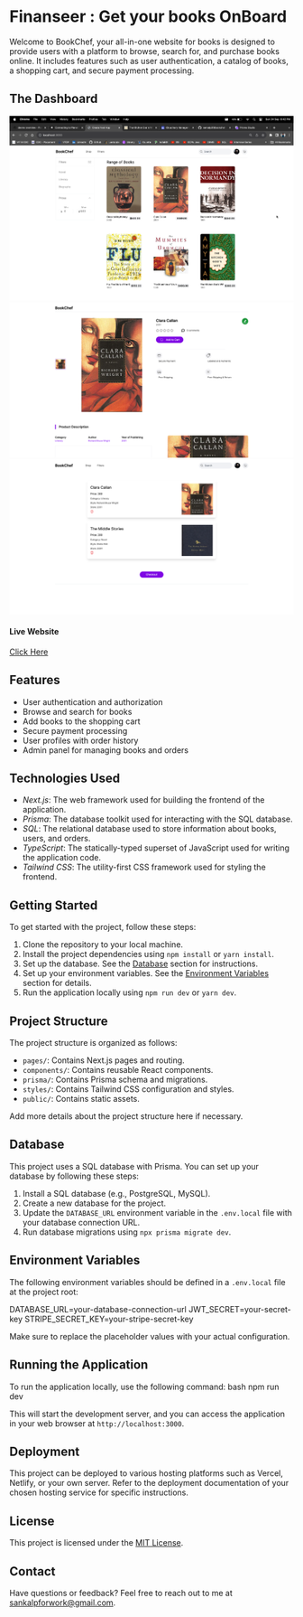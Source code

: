 # Finanseer : Get your books OnBoard
Welcome to BookChef, your all-in-one website for books is designed to provide users with a platform to browse, search for, and purchase books online. It includes features such as user authentication, a catalog of books, a shopping cart, and secure payment processing.

## The Dashboard
![Sample Image](/public/images/mainpage.png)
![Sample Image](/public/images/bookdescription.png)
![Sample Image](/public/images/cart.png)

#### Live Website
[Click Here](https://bookchef.vercel.app/) 

## Features
- User authentication and authorization
- Browse and search for books
- Add books to the shopping cart
- Secure payment processing
- User profiles with order history
- Admin panel for managing books and orders

## Technologies Used
- *Next.js*: The web framework used for building the frontend of the application.
- *Prisma*: The database toolkit used for interacting with the SQL database.
- *SQL*: The relational database used to store information about books, users, and orders.
- *TypeScript*: The statically-typed superset of JavaScript used for writing the application code.
- *Tailwind CSS*: The utility-first CSS framework used for styling the frontend.

## Getting Started

To get started with the project, follow these steps:

1. Clone the repository to your local machine.
2. Install the project dependencies using `npm install` or `yarn install`.
3. Set up the database. See the [Database](#database) section for instructions.
4. Set up your environment variables. See the [Environment Variables](#environment-variables) section for details.
5. Run the application locally using `npm run dev` or `yarn dev`.

## Project Structure
The project structure is organized as follows:

- `pages/`: Contains Next.js pages and routing.
- `components/`: Contains reusable React components.
- `prisma/`: Contains Prisma schema and migrations.
- `styles/`: Contains Tailwind CSS configuration and styles.
- `public/`: Contains static assets.

Add more details about the project structure here if necessary.

## Database
This project uses a SQL database with Prisma. You can set up your database by following these steps:
1. Install a SQL database (e.g., PostgreSQL, MySQL).
2. Create a new database for the project.
3. Update the `DATABASE_URL` environment variable in the `.env.local` file with your database connection URL.
4. Run database migrations using `npx prisma migrate dev`.
   
## Environment Variables
The following environment variables should be defined in a `.env.local` file at the project root:

DATABASE_URL=your-database-connection-url
JWT_SECRET=your-secret-key
STRIPE_SECRET_KEY=your-stripe-secret-key

Make sure to replace the placeholder values with your actual configuration.

## Running the Application

To run the application locally, use the following command:
bash
npm run dev

This will start the development server, and you can access the application in your web browser at `http://localhost:3000`.

## Deployment
This project can be deployed to various hosting platforms such as Vercel, Netlify, or your own server. Refer to the deployment documentation of your chosen hosting service for specific instructions.

## License
This project is licensed under the [MIT License](LICENSE).

## Contact
Have questions or feedback? Feel free to reach out to me at sankalpforwork@gmail.com.

